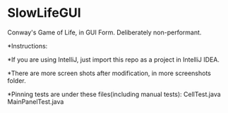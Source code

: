 # SlowLifeGUI
Conway's Game of Life, in GUI Form.  Deliberately non-performant.

*Instructions:

*If you are using IntelliJ, just import this repo as a project in IntelliJ IDEA.

*There are more screen shots after modification, in more screenshots folder.

*Pinning tests are under these files(including manual tests): CellTest.java            MainPanelTest.java